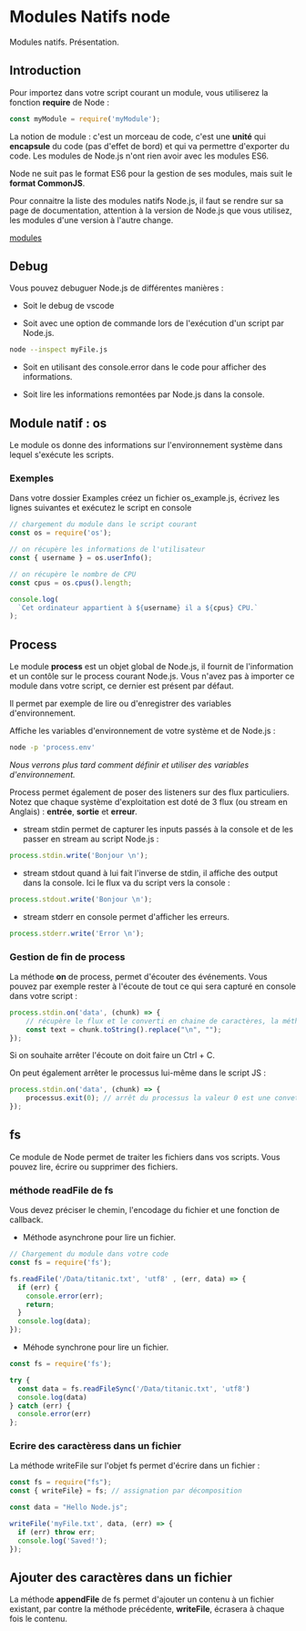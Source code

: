 # Modules Natifs node

Modules natifs. Présentation.

## Introduction

Pour importez dans votre script courant un module, vous utiliserez la fonction **require** de Node :

```js
const myModule = require('myModule');
```

La notion de module : c'est un morceau de code, c'est une **unité** qui **encapsule** du code (pas d'effet de bord) et qui va permettre d'exporter du code. Les modules de Node.js n'ont rien avoir avec les modules ES6.

Node ne suit pas le format ES6 pour la gestion de ses modules, mais suit le **format CommonJS**. 

Pour connaitre la liste des modules natifs Node.js, il faut se rendre sur sa page de documentation, attention à la version de Node.js que vous utilisez, les modules d'une version à l'autre change.

[modules](https://nodejs.org/dist/latest-v14.x/docs/api/)

## Debug

Vous pouvez debuguer Node.js de différentes manières :

- Soit le debug de vscode

- Soit avec une option de commande lors de l'exécution d'un script par Node.js.

```bash
node --inspect myFile.js
```

- Soit en utilisant des console.error dans le code pour afficher des informations.

- Soit lire les informations remontées par Node.js dans la console.

## Module natif : os

Le module os donne des informations sur l'environnement système dans lequel s'exécute les scripts. 

### Exemples

Dans votre dossier Examples créez un fichier os_example.js, écrivez les lignes suivantes et exécutez le script en console

```js
// chargement du module dans le script courant
const os = require('os');

// on récupère les informations de l'utilisateur
const { username } = os.userInfo();

// on récupère le nombre de CPU
const cpus = os.cpus().length;

console.log(
  `Cet ordinateur appartient à ${username} il a ${cpus} CPU.`
);
```

## Process

Le module **process** est un objet global de Node.js, il fournit de l'information et un contôle sur le process courant Node.js. Vous n'avez pas à importer ce module dans votre script, ce dernier est présent par défaut.

Il permet par exemple de lire ou d'enregistrer des variables d'environnement. 

Affiche les variables d'environnement de votre système et de Node.js :

```bash
node -p 'process.env'
```

*Nous verrons plus tard comment définir et utiliser des variables d'environnement.*

Process permet également de poser des listeners sur des flux particuliers. Notez que chaque système d'exploitation est doté de 3 flux (ou stream en Anglais) : **entrée**, **sortie** et **erreur**.

- stream stdin permet de capturer les inputs passés à la console et de les passer en stream au script Node.js :

```js
process.stdin.write('Bonjour \n');
```

- stream stdout quand à lui fait l'inverse de stdin, il affiche des output dans la console. Ici le flux va du script vers la console :

```js
process.stdout.write('Bonjour \n');
```

- stream stderr en console permet d'afficher les erreurs.

```js
process.stderr.write('Error \n');
```

### Gestion de fin de process

La méthode **on** de process, permet d'écouter des événements. Vous pouvez par exemple rester à l'écoute de tout ce qui sera capturé en console dans votre script :

```js
process.stdin.on('data', (chunk) => {
    // récupère le flux et le converti en chaine de caractères, la méthode replace permet de supprimer le saut de ligne            
    const text = chunk.toString().replace("\n", ""); 
});
```

Si on souhaite arrêter l'écoute on doit faire un Ctrl + C. 

On peut également arrêter le processus lui-même dans le script JS :

```js
process.stdin.on('data', (chunk) => {
    processus.exit(0); // arrêt du processus la valeur 0 est une convetion
});
```

## fs

Ce module de Node permet de traiter les fichiers dans vos scripts. Vous pouvez lire, écrire ou supprimer des fichiers.

### méthode readFile de fs

Vous devez préciser le chemin, l'encodage du fichier et une fonction de callback.

- Méthode asynchrone pour lire un fichier.

```js
// Chargement du module dans votre code
const fs = require('fs');

fs.readFile('/Data/titanic.txt', 'utf8' , (err, data) => {
  if (err) {
    console.error(err);
    return;
  }
  console.log(data);
});
```

- Méhode synchrone pour lire un fichier.

```js
const fs = require('fs');

try {
  const data = fs.readFileSync('/Data/titanic.txt', 'utf8')
  console.log(data)
} catch (err) {
  console.error(err)
};
```

### Ecrire des caractèress dans un fichier

La méthode writeFile sur l'objet fs permet d'écrire dans un fichier :

```js
const fs = require("fs");
const { writeFile} = fs; // assignation par décomposition

const data = "Hello Node.js";

writeFile('myFile.txt', data, (err) => {
  if (err) throw err;
  console.log('Saved!');
});
```

## Ajouter des caractères dans un fichier

La méthode **appendFile** de fs permet d'ajouter un contenu à un fichier existant, par contre la méthode précédente, **writeFile**, écrasera à chaque fois le contenu.